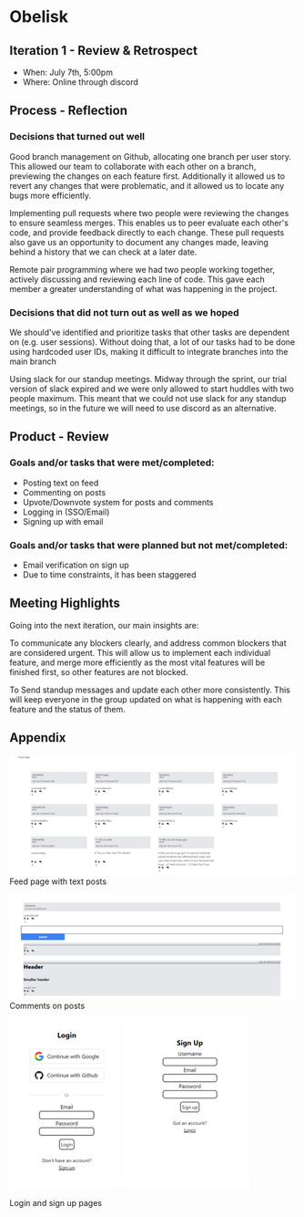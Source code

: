 # Obelisk

## Iteration 1 - Review & Retrospect

* When: July 7th, 5:00pm
* Where: Online through discord

## Process - Reflection

### Decisions that turned out well

Good branch management on Github, allocating one branch per user story. This allowed our team to collaborate with each other on a branch, previewing the changes on each feature first. Additionally it allowed us to revert any changes that were problematic, and it allowed us to locate any bugs more efficiently.

Implementing pull requests where two people were reviewing the changes to ensure seamless merges. This enables us to peer evaluate each other's code, and provide feedback directly to each change. These pull requests also gave us an opportunity to document any changes made, leaving behind a history that we can check at a later date.

Remote pair programming where we had two people working together, actively discussing and reviewing each line of code. This gave each member a greater understanding of what was happening in the project.

### Decisions that did not turn out as well as we hoped

We should've identified and prioritize tasks that other tasks are dependent on (e.g. user sessions). Without doing that, a lot of our tasks had to be done using hardcoded user IDs, making it difficult to integrate branches into the main branch

Using slack for our standup meetings. Midway through the sprint, our trial version of slack expired and we were only allowed to start huddles with two people maximum. This meant that we could not use slack for any standup meetings, so in the future we will need to use discord as an alternative.

## Product - Review

### Goals and/or tasks that were met/completed:

* Posting text on feed
* Commenting on posts
* Upvote/Downvote system for posts and comments
* Logging in (SSO/Email)
* Signing up with email

### Goals and/or tasks that were planned but not met/completed:

* Email verification on sign up
* Due to time constraints, it has been staggered

## Meeting Highlights

Going into the next iteration, our main insights are:

To communicate any blockers clearly, and address common blockers that are considered urgent. This will allow us to implement each individual feature, and merge more efficiently as the most vital features will be finished first, so other features are not blocked.

To Send standup messages and update each other more consistently. This will keep everyone in the group updated on what is happening with each feature and the status of them.

## Appendix

![Feed](/docs/sprint1//artifacts/Feed.png)
Feed page with text posts

![Comments](/docs/sprint1//artifacts/comments-page.png)
Comments on posts

![Login](/docs/sprint1//artifacts/Login.png)
![Signup](/docs/sprint1//artifacts/Signup.png)

Login and sign up pages
